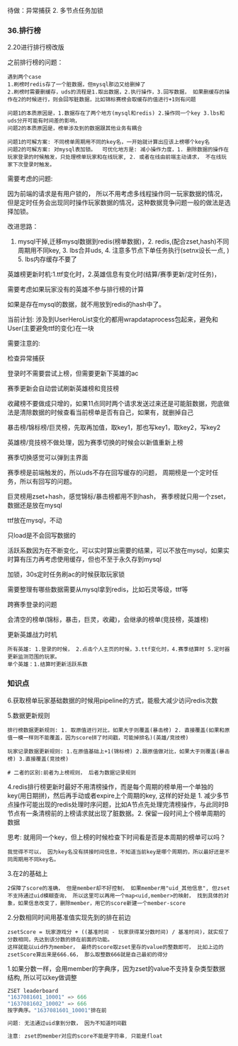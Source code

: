 待做：异常捕获 2. 多节点任务加锁 

### 36.排行榜

2.20进行排行榜改版

之前排行榜的问题：

~~~
遇到两个case
1.刷榜时redis存了一个脏数据，但mysql那边又给删掉了
2.刷榜时需要删缓存，uds的流程是1.取出数据，2.执行操作，3.回写数据， 如果删缓存的操作在2的时候进行，则会回写脏数据，比如锦标赛榜会取缓存的值进行+1则有问题

问题1的本质原因是，1.数据存在了两个地方(mysql和redis) 2.操作同一个key 3.lbs和uds分开可能有时间差的影响，
问题2的本质原因是，榜单涉及到的数据跟其他业务有耦合

问题1的可解方案: 不同榜单周期用不同的key名，一开始就计算出应该上榜哪个key名
问题2的可解方案: 对mysql表加锁。  可优化地方是: 减小操作力度，1. 删除数据的操作在玩家登录的时候触发，只处理榜单玩家和在线玩家, 2. 或者在线由前端主动请求， 不在线玩家下次登录时触发。
~~~

需要考虑的问题:

因为前端的请求是有用户锁的， 所以不用考虑多线程操作同一玩家数据的情况， 但是定时任务会出现同时操作玩家数据的情况，这种数据竞争问题一般的做法是选择加锁。

改进思路：

1. mysql干掉,迁移mysql数据到redis(榜单数据)，2. redis,(配合zset,hash)不同周期用不同key, 3. lbs合并uds, 4. 注意多节点下单任务执行(setnx设长一点, ) 5. lbs内存缓存不要了

英雄榜更新时机:1.ttf变化时，2.英雄信息有变化时(结算/赛季更新/定时任务)， 

需要考虑如果玩家没有的英雄不参与排行榜的计算

如果是存在mysql的数据，就不用放到redis的hash中了。

当前计划: 涉及到UserHeroList变化的都用wrapdataprocess包起来，避免和User(主要避免ttf的变化)在一块

需要注意的:

检查异常捕获

登录时不需要尝试上榜，但需要更新下英雄的ac

赛季更新会自动尝试刷新英雄榜和竞技榜

收藏榜不要做成只增的，如果11点同时两个请求发送过来还是可能脏数据，兜底做法是清除数据的时候查看当前榜单是否有自己，如果有，就删掉自己

暴击榜/锦标榜/巨灵榜，先取再加值，取key1，那也写key1，取key2，写key2

英雄榜/竞技榜不做处理，因为赛季切换的时候会以新值重新上榜

赛季切换感觉可以弹到主界面

赛季榜是前端触发的，所以uds不存在回写缓存的问题， 周期榜是一个定时任务，所以有回写的问题。

巨灵榜用zset+hash，感觉锦标/暴击榜都用不到hash， 赛季榜就只用一个zset，数据还是放在mysql

ttf放在mysql，不动

只load是不会回写数据的

活跃系数因为在不断变化，可以实时算出需要的结果，可以不放在mysql，如果实时算有压力再考虑使用缓存，但也不至于永久存到mysql

加锁，30s定时任务刷ac的时候获取玩家锁





需要整理有哪些数据需要从mysql拿到redis，比如石灵等级，ttf等

跨赛季登录的问题

会清空的榜单(锦标，暴击，巨灵，收藏)，会继承的榜单(竞技榜，英雄榜)

更新英雄战力时机

~~~
所有英雄: 1.登录的时候， 2.点击个人主页的时候，3.ttf变化时，4.赛季结算时 5.定时器更新监测范围的玩家。 
单个英雄：1.结算时更新活跃系数
~~~




### 知识点

6.获取榜单玩家基础数据的时候用pipeline的方式，能极大减少访问redis次数

5.数据更新规则

~~~shell
排行榜数据更新规则: 1. 取原值进行对比，如果大于则覆盖(暴击榜) 2. 直接覆盖(如果和原值一模一样则不能覆盖，因为score拼了时间戳，可能掉排名)(英雄/竞技榜)

玩家记录数据更新规则: 1.在原值基础上+1(锦标榜) 2.跟原值做对比，如果大于则覆盖(暴击榜) 3.直接覆盖(竞技榜)

# 二者的区别:前者为上榜规则， 后者为数据记录规则
~~~

4.redis排行榜更新时最好不用清榜操作，而是每个周期的榜单用一个单独的key(用日期拼)，然后再手动或者expire上个周期的key,  这样的好处是 1. 减少多节点操作可能出现的redis处理时序问题，比如A节点先处理完清榜操作，与此同时B节点有一条清榜前的上榜请求就出现了脏数据。2. 保留一段时间上个榜单周期的数据    

思考: 就用同一个key，但上榜的时候检查下时间看是否是本周期的榜单可以吗？

~~~
我觉得不可以， 因为key名没有拼接时间信息，不知道当前key是哪个周期的，所以最好还是不同周期用不同key名。
~~~

3.在2的基础上

~~~
2保障了score的准确， 但是member却不好控制， 如果member用"uid_其他信息", 但zset不支持通过uid模糊查询， 所以这里可以再用一个map<uid,member>的映射， 找到具体的对象，如果信息改变了，删除member，用它的score新建一个member-score
~~~

2.分数相同时间用基准值实现先到的排在前边

~~~
zsetScore = 玩家游戏分 + ((基准时间 - 玩家获得某分数时间) / 基准时间)，就实现了分数相同，先达到该分数的排在前面的功能。
这样就能以uid作为member， 最终的score取zset里存的value的整数即可， 比如上边的zsetScore算出来是666.66， 那么取整数666就是自己最初的得分
~~~

1.如果分数一样，会用member的字典序，因为zset的value不支持复杂类型数据结构, 所以可以key做调整

~~~c++
ZSET leaderboard
"1637081601_10001" => 666
"1637081602_10002" => 666
按字典序。"1637081601_10001"排在前

问题: 无法通过uid拿到分数， 因为不知道时间戳

注意: zset的member对应的score不能是字符串, 只能是float

~~~

### 
